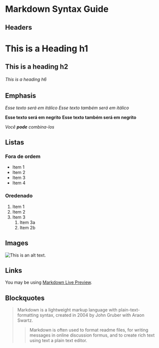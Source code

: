 # Markdown Syntax Guide

## Headers

# This is a Heading h1

## This is a heading h2

###### This is a heading h6

## Emphasis

*Esse texto será em itálico*
_Esse texto também será em itálico_

**Esse texto será em negrito**
__Esse texto também será em negrito__

_Você **pode** combina-los_




## Listas

### Fora de ordem

* Item 1
* Item 2
* Item 3
* Item 4

### Oredenado

1. Item 1
2. Item 2
3. Item 3
    1. Item 3a
    2. Item 2b


## Images

![This is an alt text.](https://www.google.com/imgres?q=imagem&imgurl=https%3A%2F%2Fcdn.pixabay.com%2Fphoto%2F2024%2F02%2F26%2F19%2F39%2Fmonochrome-image-8598798_640.jpg&imgrefurl=https%3A%2F%2Fpixabay.com%2Fpt%2Fimages%2Fsearch%2Fimagem%2F&docid=eHFEgTLzajRlNM&tbnid=ix3ZAgWikhvEpM&vet=12ahUKEwit5Mv53uiGAxXaq5UCHfevAXYQM3oECBoQAA..i&w=640&h=427&hcb=2&ved=2ahUKEwit5Mv53uiGAxXaq5UCHfevAXYQM3oECBoQAA "This is a sample image.")

## Links

You may be using [Markdown Live Preview](https://pt.wikipedia.org/wiki/Imagem).

## Blockquotes

> Markdown is a lightweight markup language with plain-text-formatting syntax, created in 2004 by John Gruber with Araon Swartz.
>
>> Markdown is often used to format readme files, for writing messages in online discussion formus, and to create rich text using text a plain text editor.

















